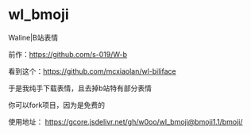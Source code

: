 # wl_bmoji
Waline|B站表情

前作：https://github.com/s-019/W-b

看到这个：https://github.com/mcxiaolan/wl-biliface

于是我纯手下载表情，且去掉b站特有部分表情

你可以fork项目，因为是免费的

使用地址：
https://gcore.jsdelivr.net/gh/w0oo/wl_bmoji@bmoji1.1/bmoji/
